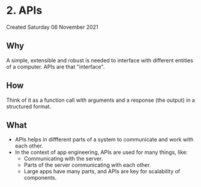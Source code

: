 # 2. APIs
Created Saturday 06 November 2021

## Why
A simple, extensible and robust is needed to interface with different entities of a computer.
APIs are that "interface".

## How
Think of it as a function call with arguments and a response (the output) in a structured format.

## What
- APIs helps in diffferent parts of a system to communicate and work with each other.
- In the context of app engineering, APIs are used for many things, like:
  - Communicating with the server.
  - Parts of the server communicating with each other.
  - Large apps have many parts, and APIs are key for scalability of components.
